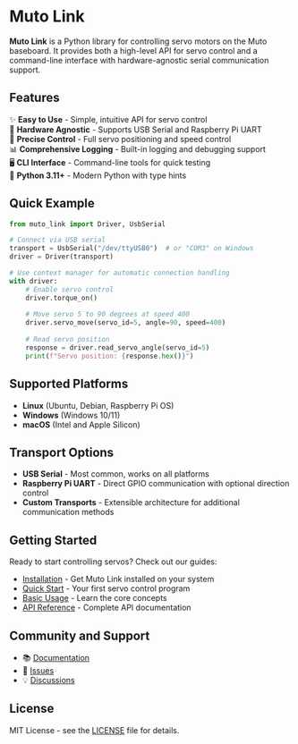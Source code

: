 # Muto Link

**Muto Link** is a Python library for controlling servo motors on the Muto baseboard. It provides both a high-level API for servo control and a command-line interface with hardware-agnostic serial communication support.

## Features

✨ **Easy to Use** - Simple, intuitive API for servo control  
🔌 **Hardware Agnostic** - Supports USB Serial and Raspberry Pi UART  
🎯 **Precise Control** - Full servo positioning and speed control  
📊 **Comprehensive Logging** - Built-in logging and debugging support  
🖥️ **CLI Interface** - Command-line tools for quick testing  
🐍 **Python 3.11+** - Modern Python with type hints

## Quick Example

```python
from muto_link import Driver, UsbSerial

# Connect via USB serial
transport = UsbSerial("/dev/ttyUSB0")  # or "COM3" on Windows
driver = Driver(transport)

# Use context manager for automatic connection handling
with driver:
    # Enable servo control
    driver.torque_on()
    
    # Move servo 5 to 90 degrees at speed 400
    driver.servo_move(servo_id=5, angle=90, speed=400)
    
    # Read servo position
    response = driver.read_servo_angle(servo_id=5)
    print(f"Servo position: {response.hex()}")
```

## Supported Platforms

- **Linux** (Ubuntu, Debian, Raspberry Pi OS)
- **Windows** (Windows 10/11)
- **macOS** (Intel and Apple Silicon)

## Transport Options

- **USB Serial** - Most common, works on all platforms
- **Raspberry Pi UART** - Direct GPIO communication with optional direction control
- **Custom Transports** - Extensible architecture for additional communication methods

## Getting Started

Ready to start controlling servos? Check out our guides:

- [Installation](installation.md) - Get Muto Link installed on your system
- [Quick Start](getting-started.md) - Your first servo control program
- [Basic Usage](user-guide/basic-usage.md) - Learn the core concepts
- [API Reference](api-reference/) - Complete API documentation

## Community and Support

- 📚 [Documentation](https://billfaton.github.io/muto_link/)
- 🐛 [Issues](https://github.com/billfaton/muto_link/issues)
- 💡 [Discussions](https://github.com/billfaton/muto_link/discussions)

## License

MIT License - see the [LICENSE](https://github.com/billfaton/muto_link/blob/main/LICENSE) file for details.
